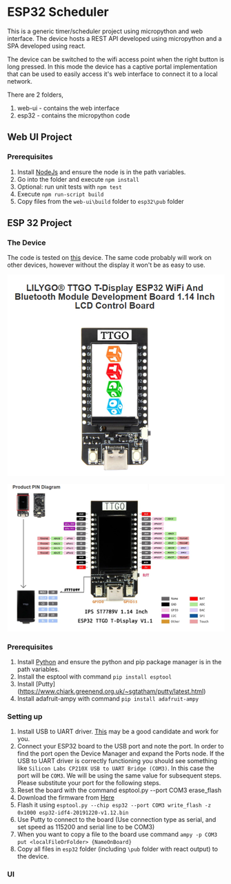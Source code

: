 
# ESP32 Scheduler
This is a generic timer/scheduler project using micropython and web interface. The device hosts a REST API developed using micropython and a SPA developed using react.

The device can be switched to the wifi access point when the right button is long pressed. In this mode the device has a captive portal implementation that can be used to easily access it's web interface to connect it to a local network.

There are 2 folders, 
1. web-ui - contains the web interface
2. esp32 - contains the micropython code

## Web UI Project
### Prerequisites
 1. Install [NodeJs](https://nodejs.org/en/download/) and ensure the node is in the path variables.
 2. Go into the folder and execute `npm install`
 3. Optional: run unit tests with `npm test` 
 4. Execute `npm run-script build`
 5. Copy files from the `web-ui\build` folder to `esp32\pub` folder

## ESP 32 Project
### The Device
The code is tested on [this](http://www.lilygo.cn/prod_view.aspx?TypeId=50033&Id=1126&FId=t3:50033:3) device. The same code probably will work on other devices, however without the display it won't be as easy to use.

![The device](/ESP32-Scheduler/images/device.png?raw=true "The device") 

![Pin layout](/ESP32-Scheduler/images/device_pins.png?raw=true "Pin layout") 

### Prerequisites
 1. Install [Python](https://www.python.org/downloads/) and ensure the python and pip package manager is in the path variables.
 2. Install the esptool with command `pip install esptool`
 3. Install [Putty] (https://www.chiark.greenend.org.uk/~sgtatham/putty/latest.html)
 4. Install adafruit-ampy with command `pip install adafruit-ampy`

### Setting up
 1. Install USB to UART driver. [This](https://www.silabs.com/products/development-tools/software/usb-to-uart-bridge-vcp-drivers) may be a good candidate and work for you.
 2. Connect your ESP32 board to the USB port and note the port. In order to find the port open the Device Manager and expand the Ports node. If the USB to UART driver is correctly functioning you should see something like `Silicon Labs CP210X USB to UART Bridge (COM3)`. In this case the port will be `COM3`. We will be using the same value for subsequent steps. Please substitute your port for the following steps.
 3. Reset the board with the command esptool.py --port COM3 erase_flash
 4. Download the firmware from [Here](https://micropython.org/download/esp32/)
 5. Flash it using `esptool.py --chip esp32 --port COM3 write_flash -z 0x1000 esp32-idf4-20191220-v1.12.bin`
 6. Use Putty to connect to the board (Use connection type as serial, and set speed as 115200 and serial line to be COM3)
 7. When you want to copy a file to the board use command `ampy -p COM3 put <localFileOrFolder> {NameOnBoard}`
 8. Copy all files in `esp32` folder (including `\pub` folder with react output) to the device.
  
 ### UI




 
 
